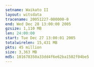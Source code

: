 ```yaml
---
setname: Waikato II
layout: witsdata
tracename: 20051227-000000-0
end: Wed Dec 28 13:00:00 2005
gzsize: 1,110 MB
len: 24:00:00
start: Tue Dec 27 13:00:01 2005
totalwirelen: 15,431 MB
pkts: 45 million
size: 3,363 MB
md5: 101678350a33dd4f6e62ba1502f04be5
---
```

